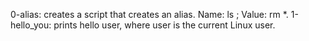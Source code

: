 0-alias: creates a script that creates an alias. Name: ls ; Value: rm *.
1-hello_you: prints hello user, where user is the current Linux user.
